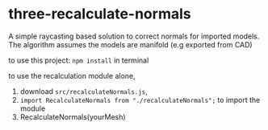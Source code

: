 # three-recalculate-normals

A simple raycasting based solution to correct normals for imported models. The algorithm assumes the models are manifold (e.g exported from CAD)

to use this project:
`npm install` in terminal

to use the recalculation module alone,

1.  download `src/recalculateNormals.js`,
2.  `import RecalculateNormals from "./recalculateNormals";` to import the module
3.  RecalculateNormals(yourMesh)
